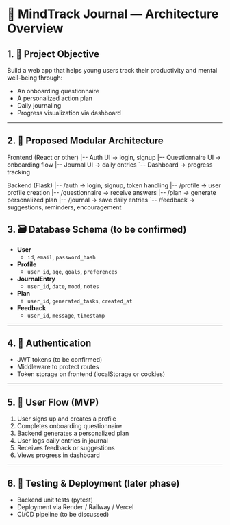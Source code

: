# 🧠 MindTrack Journal — Architecture Overview

## 1. 🎯 Project Objective

Build a web app that helps young users track their productivity and mental well-being through:
- An onboarding questionnaire
- A personalized action plan
- Daily journaling
- Progress visualization via dashboard

---

## 2. 🧱 Proposed Modular Architecture
Frontend (React or other)
|-- Auth UI          -> login, signup
|-- Questionnaire UI -> onboarding flow
|-- Journal UI       -> daily entries
`-- Dashboard        -> progress tracking

Backend (Flask)
|-- /auth          -> login, signup, token handling
|-- /profile       -> user profile creation
|-- /questionnaire -> receive answers
|-- /plan          -> generate personalized plan
|-- /journal       -> save daily entries
`-- /feedback      -> suggestions, reminders, encouragement


## 3. 🗃️ Database Schema (to be confirmed)

- **User**
  - `id`, `email`, `password_hash`
- **Profile**
  - `user_id`, `age`, `goals`, `preferences`
- **JournalEntry**
  - `user_id`, `date`, `mood`, `notes`
- **Plan**
  - `user_id`, `generated_tasks`, `created_at`
- **Feedback**
  - `user_id`, `message`, `timestamp`

---

## 4. 🔐 Authentication

- JWT tokens (to be confirmed)
- Middleware to protect routes
- Token storage on frontend (localStorage or cookies)

---

## 5. 🔄 User Flow (MVP)

1. User signs up and creates a profile  
2. Completes onboarding questionnaire  
3. Backend generates a personalized plan  
4. User logs daily entries in journal  
5. Receives feedback or suggestions  
6. Views progress in dashboard

---

## 6. 🧪 Testing & Deployment (later phase)

- Backend unit tests (pytest)
- Deployment via Render / Railway / Vercel
- CI/CD pipeline (to be discussed)


